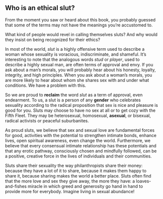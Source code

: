 ## Who is an ethical slut?

From the moment you saw or heard about this book, you probably guessed that some of the terms may not have the meanings you’re accustomed to.

What kind of people would revel in calling themselves sluts? And why would they insist on being recognized for their ethics?

In most of the world, _slut_ is a highly offensive term used to describe a woman whose sexuality is voracious, indiscriminate, and shameful. It’s interesting to note that the analogous words _stud_ or _player_, used to describe a highly sexual man, are often terms of approval and envy. If you ask about a man’s morals, you will probably hear about his honesty, loyalty, integrity, and high principles. When you ask about a woman’s morals, you are more likely to hear about whom she shares sex with and under what conditions. We have a problem with this.

So we are proud to **reclaim** the word _slut_ as a term of approval, even endearment. To us, a slut is a person of any **gender** who celebrates sexuality according to the radical proposition that sex is nice and pleasure is good for you. Sluts may choose to have no sex at all or to get cozy with the Fifth Fleet. They may be heterosexual, homosexual, **asexual**, or bisexual, radical activists or peaceful suburbanites.

As proud sluts, we believe that sex and sexual love are fundamental forces for good, activities with the potential to strengthen intimate bonds, enhance lives, open spiritual awareness, even change the world. Furthermore, we believe that every consensual intimate relationship has these potentials and that any erotic pathway, consciously chosen and mindfully followed, can be a positive, creative force in the lives of individuals and their communities.

Sluts share their sexuality the way philanthropists share their money: because they have a lot of it to share, because it makes them happy to share it, because sharing makes the world a better place. Sluts often find that the more love and sex they give away, the more they have: a loaves-and-fishes miracle in which greed and generosity go hand in hand to provide more for everybody. Imagine living in sexual abundance!
